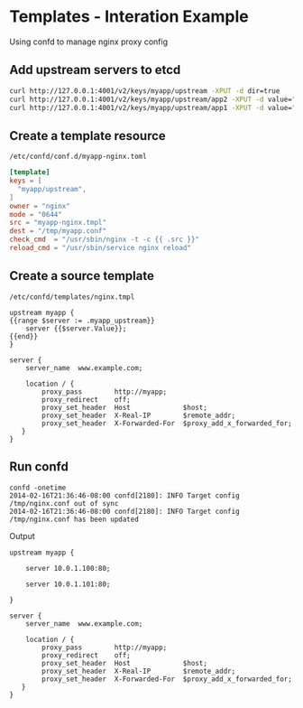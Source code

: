 # Templates - Interation Example

Using confd to manage nginx proxy config

## Add upstream servers to etcd

```Bash
curl http://127.0.0.1:4001/v2/keys/myapp/upstream -XPUT -d dir=true
curl http://127.0.0.1:4001/v2/keys/myapp/upstream/app2 -XPUT -d value="10.0.1.101:80"
curl http://127.0.0.1:4001/v2/keys/myapp/upstream/app1 -XPUT -d value="10.0.1.100:80"
```

## Create a template resource

`/etc/confd/conf.d/myapp-nginx.toml`

```TOML
[template]
keys = [
  "myapp/upstream",
]
owner = "nginx"
mode = "0644"
src = "myapp-nginx.tmpl"
dest = "/tmp/myapp.conf"
check_cmd  = "/usr/sbin/nginx -t -c {{ .src }}"
reload_cmd = "/usr/sbin/service nginx reload"
```

## Create a source template

`/etc/confd/templates/nginx.tmpl`

```
upstream myapp {
{{range $server := .myapp_upstream}}
    server {{$server.Value}};
{{end}}
}
 
server {
    server_name  www.example.com;
 
    location / {
        proxy_pass        http://myapp;
        proxy_redirect    off;
        proxy_set_header  Host             $host;
        proxy_set_header  X-Real-IP        $remote_addr;
        proxy_set_header  X-Forwarded-For  $proxy_add_x_forwarded_for;
   }
}
```

## Run confd

```
confd -onetime
2014-02-16T21:36:46-08:00 confd[2180]: INFO Target config /tmp/nginx.conf out of sync
2014-02-16T21:36:46-08:00 confd[2180]: INFO Target config /tmp/nginx.conf has been updated
```

Output

```
upstream myapp {

    server 10.0.1.100:80;

    server 10.0.1.101:80;

}
 
server {
    server_name  www.example.com;
 
    location / {
        proxy_pass        http://myapp;
        proxy_redirect    off;
        proxy_set_header  Host             $host;
        proxy_set_header  X-Real-IP        $remote_addr;
        proxy_set_header  X-Forwarded-For  $proxy_add_x_forwarded_for;
   }
}
```
